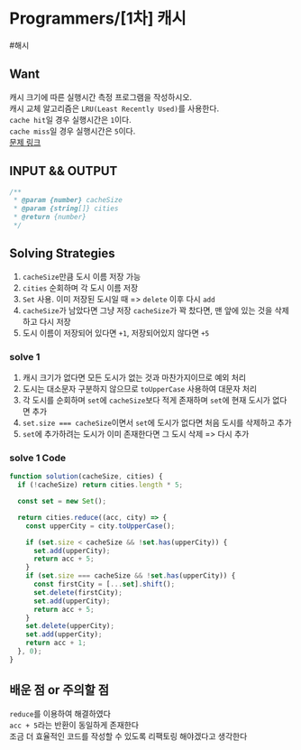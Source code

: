 # Programmers/[1차] 캐시

#해시

## Want

캐시 크기에 따른 실행시간 측정 프로그램을 작성하시오.  
캐시 교체 알고리즘은 `LRU(Least Recently Used)`를 사용한다.  
`cache hit`일 경우 실행시간은 `1`이다.  
`cache miss`일 경우 실행시간은 `5`이다.  
[문제 링크](https://school.programmers.co.kr/learn/courses/30/lessons/17680)

## INPUT && OUTPUT

```js
/**
 * @param {number} cacheSize
 * @param {string[]} cities
 * @return {number}
 */
```

## Solving Strategies

1. `cacheSize`만큼 도시 이름 저장 가능
2. `cities` 순회하며 각 도시 이름 저장
3. `Set` 사용. 이미 저장된 도시일 때 => `delete` 이후 다시 `add`
4. `cacheSize`가 남았다면 그냥 저장
   `cacheSize`가 꽉 찼다면, 맨 앞에 있는 것을 삭제하고 다시 저장
5. 도시 이름이 저장되어 있다면 `+1`, 저장되어있지 않다면 `+5`

### solve 1

1. 캐시 크기가 없다면 모든 도시가 없는 것과 마찬가지이므로 예외 처리
2. 도시는 대소문자 구분하지 않으므로 `toUpperCase` 사용하여 대문자 처리
3. 각 도시를 순회하며 `set`에 `cacheSize`보다 적게 존재하며 `set`에 현재 도시가 없다면 추가
4. `set.size === cacheSize`이면서 `set`에 도시가 없다면 처음 도시를 삭제하고 추가
5. `set`에 추가하려는 도시가 이미 존재한다면 그 도시 삭제 => 다시 추가

### solve 1 Code

```js
function solution(cacheSize, cities) {
  if (!cacheSize) return cities.length * 5;

  const set = new Set();

  return cities.reduce((acc, city) => {
    const upperCity = city.toUpperCase();

    if (set.size < cacheSize && !set.has(upperCity)) {
      set.add(upperCity);
      return acc + 5;
    }
    if (set.size === cacheSize && !set.has(upperCity)) {
      const firstCity = [...set].shift();
      set.delete(firstCity);
      set.add(upperCity);
      return acc + 5;
    }
    set.delete(upperCity);
    set.add(upperCity);
    return acc + 1;
  }, 0);
}
```

## 배운 점 or 주의할 점

`reduce`를 이용하여 해결하였다  
`acc + 5`라는 반환이 동일하게 존재한다  
조금 더 효율적인 코드를 작성할 수 있도록 리팩토링 해야겠다고 생각한다

